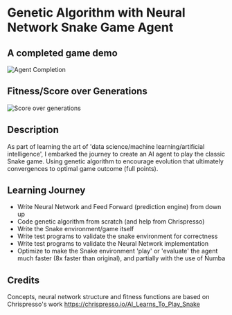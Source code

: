 # Genetic Algorithm with Neural Network Snake Game Agent
## A completed game demo
![Agent Completion](https://github.com/breaktoprotect/gann-plays-snakev3/blob/master/demo/completed_GANN_agent.gif)

## Fitness/Score over Generations
![Score over generations](https://github.com/breaktoprotect/gann-plays-snakev3/blob/master/demo/a-fitness-over-generations-graph.png)

## Description
As part of learning the art of 'data science/machine learning/artificial intelligence', I embarked the journey to create an AI agent to play the classic Snake game. Using genetic algorithm to encourage evolution that ultimately convergences to optimal game outcome (full points).

## Learning Journey
- Write Neural Network and Feed Forward (prediction engine) from down up
- Code genetic algorithm from scratch (and help from Chrispresso)
- Write the Snake environment/game itself 
- Write test programs to validate the snake environment for correctness
- Write test programs to validate the Neural Network implementation
- Optimize to make the Snake environment 'play' or 'evaluate' the agent much faster (8x faster than original), and partially with the use of Numba

## Credits
Concepts, neural network structure and fitness functions are based on Chrispresso's work 
https://chrispresso.io/AI_Learns_To_Play_Snake
